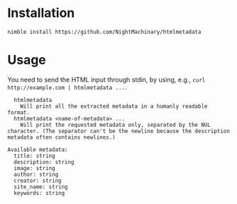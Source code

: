 # Installation

`nimble install https://github.com/NightMachinary/htmlmetadata`

# Usage

You need to send the HTML input through stdin, by using, e.g., `curl http://example.com | htmlmetadata ...`.

```
  htmlmetadata
    Will print all the extracted metadata in a humanly readable format.
  htmlmetadata <name-of-metadata> ...
    Will print the requested metadata only, separated by the NUL character. (The separator can't be the newline because the description metadata often contains newlines.)
```

```
Available metadata:
  title: string
  description: string
  image: string
  author: string
  creator: string
  site_name: string
  keywords: string
```

